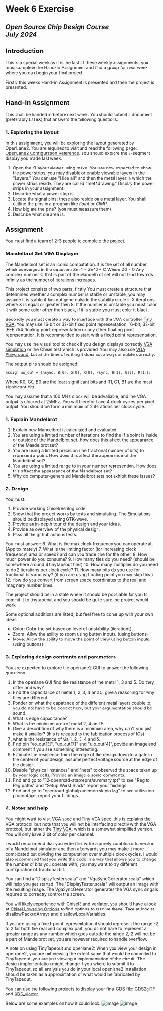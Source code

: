 # Week 6 Exercise  
*Open Source Chip Design Course*  
*July 2024*
---


## Introduction
This is a special week as it is the last of these weekly assignments, you must complete the Hand-in Assignment and find a group for next week where you can begin your final project.

Firstly this weeks Hand-in Assignment is presented and then the project is presented.

## Hand-in Assignment
This shall be handed in before next week. You should submit a document (preferably LaTeX) that answers the following questions.

### 1. Exploring the layout
In this assignment, you will be exploring the layout generated by OpenLane2. You are required to visit and read the following page: [OpenLane2 Configuration Reference](https://openlane2.readthedocs.io/en/latest/reference/configuration.html).
You should explore the 7-seqment display you made last week.

1. Open the KLayout viewer using make.
   You are now expected to show the power strips; you may disable or enable viewable layers in the "Layers." You can use "Hide all" and then the metal layer in which the power strips reside. They are called "met*.drawing."
   Display the power strips in your assignment.
2. Describe what a power strip is.
3. Locate the signal pins; these also reside on a metal layer. You shall outline the pins in a program like *Paint* or *GIMP*.
4. How big are the pins? (you must meassure them)
7. Describe what die area is.




## Assignment
You must find a team of 2-3 people to complete the project.

### Mandelbrot Set VGA Displayer
The Mandelbrot set is an iconic computation. It is the set of all number which converges in the eqaution:
Zn+1 = Zn^2 + C
Where Z0 = 0
Any complex number C that is part of the Mandelbrot set will not tend towards infinity as the number of iterations increases.

This project consists of two parts, firstly You must create a structure that determines whether a complex number is stable or unstable, you may assume it is stable if has not gone outside the stability circle in X iterations where X is equal or greater then 8.
If the number is unstable you must color it with some color other then black, if it is stable you must color it black.

Secondly you must create a way to interface with the VGA controller [Tiny VGA](https://github.com/mole99/tiny-vga). You may use 16-bit or 32-bit fixed point representation, 16-bit, 32-bit IEEE 754 floating point representation or any other floating point representation.
It is recommended to start with a fixed point representation.

You may use the visual tool to check if you design displays correctly [VGA simulation](https://github.com/SamanMohseni/VGA-Simulation) or the Chisel test which is provided.
You may also use [VGA Playground](https://vga-playground.com/), but at the time of writing it does not always simulate correctly.

The output pins should be assigned:
```
assign uo_out = {hsync, B[0], G[0], R[0], vsync, B[1], G[1], R[1]};
```
Where R0, G0, B0 are the least significant bits and R1, G1, B1 are the most significant bits.

You may assume that a 100 MHz clock will be advaliable, and the VGA output is clocked at 25Mhz. You will therefor have 4 clock cycles per pixel output. 
You should perform a minimum of 2 iterations per clock cycle.


### 1. Explain Mandelbrot
1. Explain how Mandelbrot is calculated and evaluated.
2. You are using a limited number of iterations to find the if a point is inside or outside of the Mandelbrot set. How does this affect the appearance of the Mandelbrot set?
3. You are using a limited precision (the fractional number of bits) to represent a point. How does this affect the appearance of the Mandelbrot set?
4. You are using a limited range to in your number represention. How does this affect the appearance of the Mandelbrot set?
5. Why do computer-generated Mandelbrot sets not exhibit these issues?

### 2. Design
You must:
1. Provide working Chisel/Verilog code.
2. Show that the project works by tests and simulating. The Simulations should be displayed using GTK-wave.
3. Provide an in-depth tour of the design and your ideas.
4. Provide an overview of the physical design.
5. Pass all the github actions tests.

You must answer:
6. What is the max clock frequency you can operate at. (Approximately)
7. What is the limiting factor (for increasing clock frequency) area or speed? and can you trade one for the other.
8. How much power do you consume?
9. How many tiles do you need? (should be somewhere around 4 tinytapeout tiles)
10. How many multiplier do you need to do 2 iterations per clock cycle?
11. How many bits do you use for fractional bits and why? (if you are using floating point you may skip this.)
12. How do you convert from screen space coordinates to the real and imaginary number lines.

The project should be in a state where it should be possiable for you to commit it to tinytapeout and you should be quite sure the project would work.

Some optional additions are listed, but feel free to come up with your own ideas.
- Color: Color the set based on level of unstability (iterations).
- Zoom: Allow the ability to zoom using button inputs. (using buttons)
- Move: Allow the ability to move the point of view using button inputs. (using buttons)


### 3. Exploring design contrants and parameters
You are expected to explore the openlane2 GUI to answer the following questions. 

1. In the openlane GUI find the resistance of the metal 1, 3 and 5. Do they differ and why?
2. Find the capacitance of metal 1, 2, 3, 4 and 5, give a reasoning for why they are different.
3. Ponder on what the capatance of the different metal layers couble to, you do not have to be correct here, but your argumentation should be sound.
4. What is edge capacitance?
5. What is the minimum area of metal 2, 4 and 5.
6. Give a describtion of why there is a minimum area, why can't you just make it smaller? (this is releated to the fabrication process of ICs)
7. what is the resistance of via 1, 2, 3, 4 and 5.
8. Find pin "uo_out[3]", "uo_out[7]" and "uio_out[4]", povide an image and comment if you see something interesting.
9. Estimate the resistence from the edge of the design down to a gate in the center of your design, assume perfect voltage source at the edge of the design.
10. Disable "physical instances" and "nets" to observed the space taken up by your logic cells. Provide an image a some comments.
11. Find and go to "12-openroad-staprepnr/summary.rpt" to see "Reg to Reg paths" and "Setup	Worst Slack" report your findings. 
12. Find and go to "openroad-globalplacementskipio.log" to see utilization procentage, report your findings.


### 4. Notes and help
You might want to visit [VGA spec](http://javiervalcarce.eu/html/vga-signal-format-timming-specs-en.html) and [Tiny VGA spec](http://www.tinyvga.com/vga-timing/640x480@60Hz), this is explains the VGA protocol, but note that you will not be interfacing directly with the VGA protocol, but rather the [Tiny VGA](https://github.com/mole99/tiny-vga), which is a somewhat simplified version. You will only have 2 bit of color per channel.

I would recommend that you write first write a purely combinatoric version of a Mandelbrot simulator and then afterwards you may make it more compicated but dividing the computation over multiple clock cycles.
I would also recommend that you write the code in a way that allows you to change the number of bits you operate with, you may want to try different configuration of fractional bit.

You can find a "DisplayTester.scala" and "VgaSyncGenerator.scala" which will help you get started. The "DisplayTester.scala" will output an image with the resulting image.
The VgaSyncGenerator generates the VGA sync singals required to correctly control the screen. 

You will likely experience with Chisel3 and verilator, you should have a look at [Chisel Lowering Options](https://github.com/llvm/circt/blob/main/include/circt/Support/LoweringOptions.h) to find options to resolve these.
Take at look at disallowPackedArrays and disallowLocalVariables.

If you are using a fixed-point representation it should represent the range -2 to 2 for both the real and complex part, you do not have to represent a greater range as any number which goes outside the range 2,-2 will not be a part of Mandelbrot set, you are however required to handle overflow.

A note on using TinyTapeout and openlane2: When you view your design in openlane2, you are not viewing the extect same that would be commited to TinyTapeout, you are just viewing a implementation of the circuit. 
The design implementation might change if you where to submit it to TinyTapeout, so all analysis you do in your local openlane2 installation should be taken as a approximation of what would be fabricated by TinyTapeout. 

You can use the following projects to display your final GDS file: [GDS2glTF](https://github.com/TinyTapeout/GDS2glTF) and [GDS_viewer](https://github.com/TinyTapeout/tinytapeout_gds_viewer).

Below are some examples on how it could look:
![image](https://github.com/user-attachments/assets/b2c4147f-c531-47cb-bec2-3ece451c85fc)
![image](https://github.com/user-attachments/assets/51c524b6-6c6f-4653-bad1-42b0231445a4)

